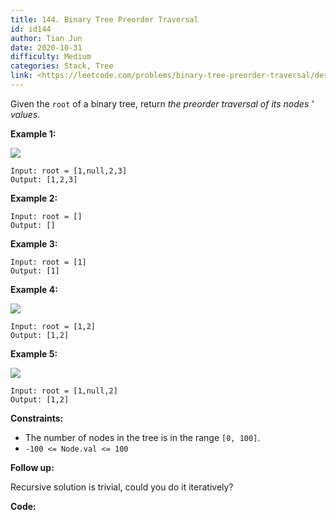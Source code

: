 ```yaml
---
title: 144. Binary Tree Preorder Traversal
id: id144
author: Tian Jun
date: 2020-10-31
difficulty: Medium
categories: Stack, Tree
link: <https://leetcode.com/problems/binary-tree-preorder-traversal/description/>
---
```


Given the `root` of a binary tree, return _the preorder traversal of its nodes
' values_.



**Example 1:**

![](https://assets.leetcode.com/uploads/2020/09/15/inorder_1.jpg)
            
	Input: root = [1,null,2,3]    
	Output: [1,2,3]    

**Example 2:**
            
	Input: root = []    
	Output: []    

**Example 3:**
            
	Input: root = [1]    
	Output: [1]    

**Example 4:**

![](https://assets.leetcode.com/uploads/2020/09/15/inorder_5.jpg)
            
	Input: root = [1,2]    
	Output: [1,2]    

**Example 5:**

![](https://assets.leetcode.com/uploads/2020/09/15/inorder_4.jpg)
            
	Input: root = [1,null,2]    
	Output: [1,2]    



**Constraints:**

  * The number of nodes in the tree is in the range `[0, 100]`.
  * `-100 <= Node.val <= 100`



**Follow up:**

Recursive solution is trivial, could you do it iteratively?




**Code:**
